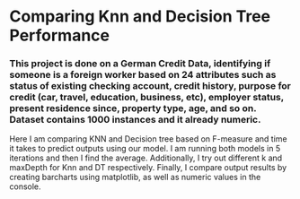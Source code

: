 # Comparing Knn and Decision Tree Performance 

### This project is done on a German Credit Data, identifying if someone is a foreign worker based on 24 attributes such as status of existing checking account, credit history, purpose for credit (car, travel, education, business, etc), employer status, present residence since, property type, age,  and so on. Dataset contains 1000 instances and it already numeric.

Here I am comparing KNN and Decision tree based on F-measure and time it takes to predict outputs using our model. I am running both models in 5 iterations and then I find the average. Additionally, I try out different k and maxDepth for Knn and DT respectively. Finally, I compare output results by creating barcharts using matplotlib, as well as numeric values in the console. 
